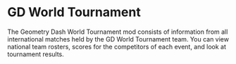 # GD World Tournament

The Geometry Dash World Tournament mod consists of information from all international matches held by the GD World Tournament team. You can view national team rosters, scores for the competitors of each event, and look at tournament results.